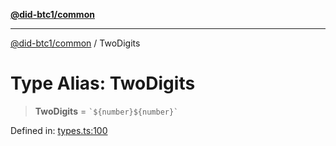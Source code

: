 [**@did-btc1/common**](../README.md)

***

[@did-btc1/common](../globals.md) / TwoDigits

# Type Alias: TwoDigits

> **TwoDigits** = `` `${number}${number}` ``

Defined in: [types.ts:100](https://github.com/dcdpr/did-btc1-js/blob/4ab6f9915d95beed9bc633644c9db1539395f512/packages/common/src/types.ts#L100)
